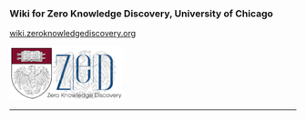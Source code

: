 ### Wiki for Zero Knowledge Discovery, University of Chicago

[wiki.zeroknowledgediscovery.org](http://34.66.189.202:4567/)

<img src="logo1.png" alt="drawing" style="width:200px;"/>

---
